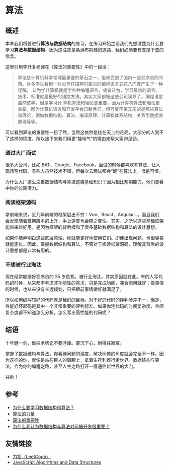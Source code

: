 # 算法

## 概述

本章我们将要进行**算法与数据结构**的练习，在练习开始之前我们先想清楚为什么要学习**算法与数据结构**，因为这注定是条满布荆棘的道路，我们必须要有支撑下去的信念。

这里引用李开复老师在《算法的重要性》中的一段话：

> 算法是计算机科学领域最重要的基石之一，但却受到了国内一些程序员的冷落。许多学生看到一些公司在招聘时要求的编程语言五花八门就产生了一种误解， 认为学计算机就是学各种编程语言，或者认为，学习最新的语言、技术、标准就是最好的铺路方法。其实大家都被这些公司误导了。编程语言虽然该学，但是学习计 算机算法和理论更重要，因为计算机算法和理论更重要，因为计算机语言和开发平台日新月异，但万变不离其宗的是那些算法和理论，例如数据结构、算法、编译原理、计算机体系结构、关系型数据库原理等等。

可以看到算法的重要性一目了然，当然这依然是挂在天上的月亮，大部分的人到不了这样的程度。所以接下来我们用更“接地气”的理由来帮大家卯足劲。

### 通过大厂面试

很多大公司，比如 BAT、Google、Facebook，面试的时候都喜欢考算法、让人现场写代码。有些人虽然技术不错，但每次去面试都会“跪”在算法上，很是可惜。

为什么大厂这么注重数据结构与算法这类基础知识？因为相比短期能力，他们更看中你的长期潜力。

### 阅读框架源码

拿前端来说，近几年前端的框架层出不穷：Vue、React、Angular...。而且我们会发现随着框架版本的上升，手上速度也会随之变快。其实，之所以这些基础框架能越来越好用，是因为框架的背后揉和了很多基础数据结构和算法的设计思想。

如果你能弄明白这些底层原理，你就能更好地使用它们。即便出现问题，也很容易就能定位。因此，掌握数据结构和算法，不管对于阅读框架源码、理解其背后的设计思想都是非常有用的。

### 不想被行业淘汰

现在经常能挺好程序员的 35 岁危机，被行业淘汰，其实原因就在此。有的人写代码的时候，从来都不考虑非功能性的需求，只是完成功能，凑合能用就好；做事情的时候，也从来没有长远规划，只把眼前事情做好就满足了。

所以如何编写较好的代码就是我们的目标。对于好的代码的评判参差不一，但是，性能好坏起码是其中一个非常重要的评判标准。如果你连代码的时间复杂度、空间复杂度都不知道怎么分析，怎么写出高性能的代码呢？

## 结语

十年磨一剑，做技术切记不要浮躁。要沉下心，耐得住寂寞。

掌握了数据结构与算法，你看待问题的深度，解决问题的角度就会完全不一样。因为这样的你，就像是站在巨人的肩膀上，拿着生存利器行走世界。数据结构与算法，会为你的编程之路，甚至人生之路打开一扇通往新世界的大门。

共勉！

## 参考

- [为什么要学习数据结构和算法？](https://time.geekbang.org/column/article/39972)
- [算法的力量](https://cloud.tencent.com/developer/article/1055096)
- [算法的重要性](https://www.zhihu.com/question/289795606)
- [为什么我认为数据结构与算法对前端开发很重要？](https://github.com/LeuisKen/leuisken.github.io/issues/2)

## 友情链接

- [力扣（LeetCode）](https://leetcode-cn.com/)
- [JavaScript Algorithms and Data Structures](https://github.com/trekhleb/javascript-algorithms)
